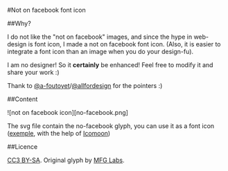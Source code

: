#Not on facebook font icon

##Why?

I do not like the "not on facebook" images, and since the hype in web-design is
font icon, I made a not on facebook font icon. (Also, it is easier to integrate
a font icon than an image when you do your design-fu).

I am no designer! So it **certainly** be enhanced! Feel free to modify it and
share your work :)

Thank to
[@a-foutoyet](https://github.com/a-foutoyet)/[@allfordesign](https://twitter.com/allfordesign)
for the pointers :)

##Content

![not on facebook icon][no-facebook.png]

The svg file contain the no-facebook glyph, you can use it as a font icon
([exemple](http://6x9.fr), with the help of [Icomoon](http://icomoon.io/app/))

##Licence

[CC3 BY-SA](http://creativecommons.org/licenses/by/3.0/deed.en).
Original glyph by [MFG Labs](http://mfglabs.github.io/mfglabs-iconset/).
